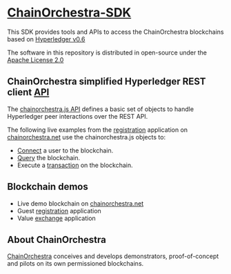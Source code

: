 # [ChainOrchestra-SDK](https://github.com/ChainOrchestra/ChainOrchestra-SDK)

This SDK provides tools and APIs to access the ChainOrchestra blockchains based on 
[Hyperledger v0.6](http://hyperledger-fabric.readthedocs.io/en/v0.6/API/CoreAPI.html)

The software in this repository is distributed in open-source under the 
[Apache License 2.0](https://www.apache.org/licenses/LICENSE-2.0)


## ChainOrchestra simplified Hyperledger REST client [API](https://chainorchestra.github.io/ChainOrchestra-SDK/index.html)

The [chainorchestra.js API](https://chainorchestra.github.io/ChainOrchestra-SDK/index.html) defines 
a basic set of objects to handle Hyperledger peer interactions over the REST API.

The following live examples from the [registration](http://chainorchestra.net/#/4) application on 
[chainorchestra.net](http://chainorchestra.net) use the chainorchestra.js objects to:

  * [Connect](http://chainorchestra.net/ChainOrchestra-SDK/sampleConnection.html) a user to the blockchain.
  * [Query](http://chainorchestra.net/ChainOrchestra-SDK/sampleQuery.html) the blockchain.
  * Execute a [transaction](http://chainorchestra.net/ChainOrchestra-SDK/sampleTransaction.html) on the blockchain.



## Blockchain demos

  * Live demo blockchain on [chainorchestra.net](http://chainorchestra.net)
  * Guest [registration](http://chainorchestra.net/#/4) application
  * Value [exchange](http://chainorchestra.net/#/5) application


## About ChainOrchestra

[ChainOrchestra](http://chainorchestra.com) conceives and develops demonstrators, 
proof-of-concept and pilots on its own permissioned blockchains.


